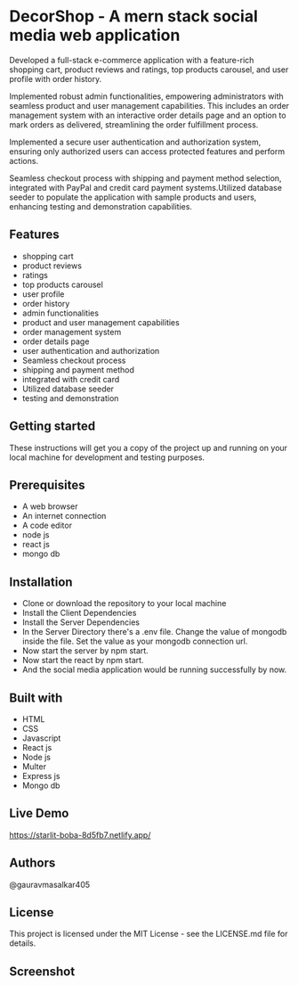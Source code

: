 # DecorShop - A mern stack social media web application

Developed a full-stack e-commerce application with a feature-rich shopping cart, product reviews and ratings, top products carousel, and user profile with order history.

Implemented robust admin functionalities, empowering administrators with seamless product and user management capabilities. This includes an order management system with an interactive order details page and an option to mark orders as delivered, streamlining the order fulfillment process.

Implemented a secure user authentication and authorization system, ensuring only authorized users can access protected features and perform actions.

Seamless checkout process with shipping and payment method selection, integrated with PayPal and credit card payment systems.Utilized database seeder to populate the application with sample products and users, enhancing testing and demonstration capabilities.

## Features

- shopping cart
- product reviews
- ratings
- top products carousel
- user profile
- order history
- admin functionalities
- product and user management capabilities
- order management system
- order details page
- user authentication and authorization
- Seamless checkout process
- shipping and payment method
- integrated with credit card
- Utilized database seeder
- testing and demonstration

## Getting started

These instructions will get you a copy of the project up and running on your local machine for development and testing purposes.

## Prerequisites

- A web browser
- An internet connection
- A code editor
- node js
- react js
- mongo db

## Installation

- Clone or download the repository to your local machine
- Install the Client Dependencies
- Install the Server Dependencies
- In the Server Directory there's a .env file. Change the value of mongodb inside the file. Set the value as your mongodb connection url.
- Now start the server by npm start.
- Now start the react by npm start.
- And the social media application would be running successfully by now.

## Built with

- HTML
- CSS
- Javascript
- React js
- Node js
- Multer
- Express js
- Mongo db

## Live Demo

https://starlit-boba-8d5fb7.netlify.app/

## Authors

@gauravmasalkar405

## License

This project is licensed under the MIT License - see the LICENSE.md file for details.

## Screenshot

